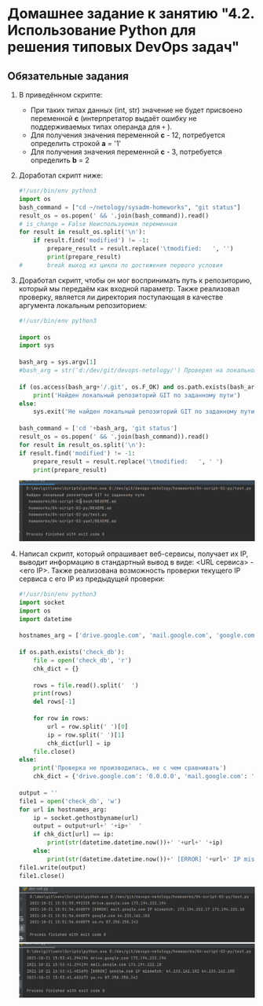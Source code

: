 # Домашнее задание к занятию "4.2. Использование Python для решения типовых DevOps задач"

## Обязательные задания

1. В приведённом скрипте:
	* При таких типах данных (int, str) значение не будет присвоено переменной **c** (интерпретатор выдаёт ошибку не поддерживаемых типах операнда для `+` ). 
	* Для получения значения переменной **с** - 12, потребуется определить строкой **a** = '1'
	* Для получения значения переменной **с** - 3, потребуется определить  **b** = 2

1. Доработал скрипт ниже:

	```python
	#!/usr/bin/env python3
	import os
	bash_command = ["cd ~/netology/sysadm-homeworks", "git status"]
	result_os = os.popen(' && '.join(bash_command)).read()
    # is_change = False Неиспользуемая переменная
	for result in result_os.split('\n'):
        if result.find('modified') != -1:
            prepare_result = result.replace('\tmodified:   ', '')
            print(prepare_result)
    #       break выход из цикла по достижения первого условия 
	```

1. Доработал скрипт, чтобы он мог воспринимать путь к репозиторию, который мы передаём как входной параметр. Также реализовал проверку, является ли директория поступающая в качестве аргумента локальным репозиторием:

	```python
	#!/usr/bin/env python3
	
	import os
	import sys
	
	bash_arg = sys.argv[1]
	#bash_arg = str('d:/dev/git/devops-netology/') Проверял на локальном 
	
	if (os.access(bash_arg+'/.git', os.F_OK) and os.path.exists(bash_arg)):
    	print('Найден локальный репозиторий GIT по заданному пути')
	else:
    	sys.exit('Не найден локальный репозиторий GIT по заданному пути')
	
	bash_command = ['cd '+bash_arg, 'git status']
	result_os = os.popen(' && '.join(bash_command)).read()
	for result in result_os.split('\n'):
    if result.find('modified') != -1:
        prepare_result = result.replace('\tmodified:   ', ' ')
        print(prepare_result)
	```
 	![proof01](https://github.com/crursus/devops-netology/blob/main/images/proof-04-script-02-py-01.png)
   

1. Написал скрипт, который опрашивает веб-сервисы, получает их IP, выводит информацию в стандартный вывод в виде: <URL сервиса> - <его IP>. Также реализована возможность проверки текущего IP сервиса c его IP из предыдущей проверки:
	```python
	#!/usr/bin/env python3
	import socket
	import os
	import datetime
	
	hostnames_arg = ['drive.google.com', 'mail.google.com', 'google.com', 'ya.ru']
	
	if os.path.exists('check_db'):
	    file = open('check_db', 'r')
	    chk_dict = {}
	
	    rows = file.read().split('  ')
	    print(rows)
	    del rows[-1]
	
	    for row in rows:
	        url = row.split(' ')[0]
	        ip = row.split(' ')[1]
	        chk_dict[url] = ip
	    file.close()
	else:
	    print('Проверка не производилась, не с чем сравнивать')
	    chk_dict = {'drive.google.com': '0.0.0.0', 'mail.google.com': '0.0.0.0', 'google.com': '0.0.0.0', 'ya.ru': '0.0.0.0'}
	
	output = ''
	file1 = open('check_db', 'w')
	for url in hostnames_arg:
	    ip = socket.gethostbyname(url)
	    output = output+url+' '+ip+'  '
	    if chk_dict[url] == ip:
	        print(str(datetime.datetime.now())+' '+url+' '+ip)
	    else:
	        print(str(datetime.datetime.now())+' [ERROR] '+url+' IP mismatch: '+chk_dict[url]+' '+ip)
	file1.write(output)
	file1.close()
 	```
	![proof02](https://github.com/crursus/devops-netology/blob/main/images/proof-04-script-02-py-02.png)
	![proof03](https://github.com/crursus/devops-netology/blob/main/images/proof-04-script-02-py-03.png)
